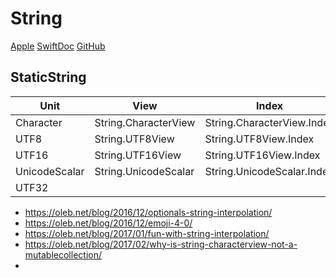 

# String

[Apple]()
[SwiftDoc](http://swiftdoc.org/v3.1/type/String/)
[GitHub]()

## StaticString

Unit| View | Index | Iterator
--|--|--|--
Character|String.CharacterView|String.CharacterView.Index
UTF8|String.UTF8View|String.UTF8View.Index
UTF16|String.UTF16View|String.UTF16View.Index
UnicodeScalar|String.UnicodeScalar|String.UnicodeScalar.Index|String.UnicodeScalar.Iterator
UTF32|


* https://oleb.net/blog/2016/12/optionals-string-interpolation/
* https://oleb.net/blog/2016/12/emoji-4-0/
* https://oleb.net/blog/2017/01/fun-with-string-interpolation/
* https://oleb.net/blog/2017/02/why-is-string-characterview-not-a-mutablecollection/
* 
